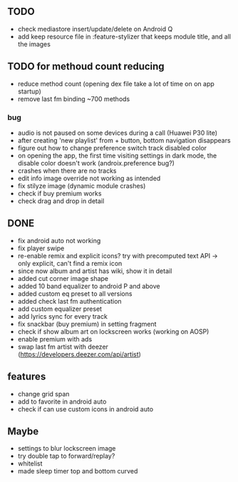 ## TODO
- check mediastore insert/update/delete on Android Q
- add keep resource file in :feature-stylizer that keeps module title, and all the images

## TODO for methoud count reducing
- reduce method count (opening dex file take a lot of time on on app startup)
- remove last fm binding ~700 methods

### bug 
- audio is not paused on some devices during a call (Huawei P30 lite)
- after creating 'new playlist' from + button, bottom navigation disappears
- figure out how to change preference switch track disabled color
- on opening the app, the first time visiting settings in dark mode, the disable color doesn't work (androix.preference bug?)
- crashes when there are no tracks
- edit info image override not working as intended
- fix stilyze image (dynamic module crashes)
- check if buy premium works
- check drag and drop in detail

## DONE
- fix android auto not working
- fix player swipe
- re-enable remix and explicit icons? try with precomputed text API -> only explicit, can't find a remix icon
- since now album and artist has wiki, show it in detail
- added cut corner image shape
- added 10 band equalizer to android P and above
- added custom eq preset to all versions
- added check last fm authentication
- add custom equalizer preset
- add lyrics sync for every track
- fix snackbar (buy premium) in setting fragment
- check if show album art on lockscreen works (working on AOSP)
- enable premium with ads
- swap last fm artist with deezer (https://developers.deezer.com/api/artist) 


## features
- change grid span
- add to favorite in android auto
- check if can use custom icons in android auto

## Maybe
- settings to blur lockscreen image
- try double tap to forward/replay?
- whitelist
- made sleep timer top and bottom curved